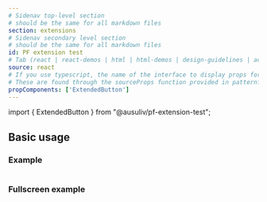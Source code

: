 ```yaml
---
# Sidenav top-level section
# should be the same for all markdown files
section: extensions
# Sidenav secondary level section
# should be the same for all markdown files
id: PF extension test
# Tab (react | react-demos | html | html-demos | design-guidelines | accessibility)
source: react
# If you use typescript, the name of the interface to display props for
# These are found through the sourceProps function provided in patternfly-docs.source.js
propComponents: ['ExtendedButton']
---
```


import { ExtendedButton } from "@ausuliv/pf-extension-test";

## Basic usage

### Example

```js file="./Basic.tsx"

```

### Fullscreen example

```js file="./Basic.tsx" isFullscreen

```
